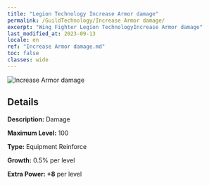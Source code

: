 ```yaml
---
title: "Legion Technology Increase Armor damage"
permalink: /GuildTechnology/Increase Armor damage/
excerpt: "Wing Fighter Legion TechnologyIncrease Armor damage"
last_modified_at: 2023-09-13
locale: en
ref: "Increase Armor damage.md"
toc: false
classes: wide
---
```



![Increase Armor damage](/images/guild_technology/guild_tech_icon_13.png)

## Details

  **Description:** Damage

  **Maximum Level:** 100

  **Type:** Equipment Reinforce

  **Growth:** 0.5% per level

  **Extra Power: +8** per level

